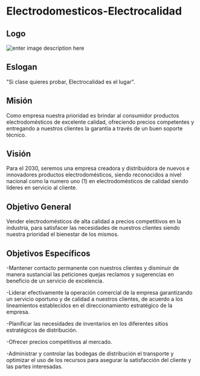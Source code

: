# Electrodomesticos-Electrocalidad
## Logo
![enter image description here](https://lh3.googleusercontent.com/o0XlZnAoT9sghKIgt7uZGciU1Lih1laSnPxmUVAisHt7bjiC09LYejFCR82nb1XSCVQuULMoeTo)
## Eslogan
"Si clase quieres probar, Electrocalidad es el lugar".

## Misión
Como empresa nuestra prioridad es brindar al consumidor productos electrodomésticos de excelente calidad, ofreciendo precios competentes y entregando a nuestros clientes la garantía a través de un buen soporte técnico.

## Visión
Para el 2030, seremos una empresa creadora y distribuidora de nuevos e innovadores productos electrodomésticos, siendo reconocidos a nivel nacional como la numero uno (1) en electrodomésticos de calidad siendo lideres en servicio al cliente.

## Objetivo General
Vender electrodomésticos de alta calidad a precios competitivos en la industria, para satisfacer las necesidades de nuestros clientes siendo nuestra prioridad el bienestar de los mismos.

## Objetivos Específicos
-Mantener contacto permanente con nuestros clientes y disminuir de manera sustancial las peticiones quejas reclamos y sugerencias en beneficio de un servicio de excelencia.

-Liderar efectivamente la operación comercial de la empresa garantizando un servicio oportuno y de calidad a nuestros clientes, de acuerdo a los lineamientos establecidos en el direccionamiento estratégico de la empresa.

-Planificar las necesidades de inventarios en los diferentes sitios estratégicos de distribución.

-Ofrecer precios competitivos al mercado.

-Administrar y controlar las bodegas de distribución el transporte y optimizar el uso de los recursos para asegurar la satisfacción del cliente y las partes interesadas.
